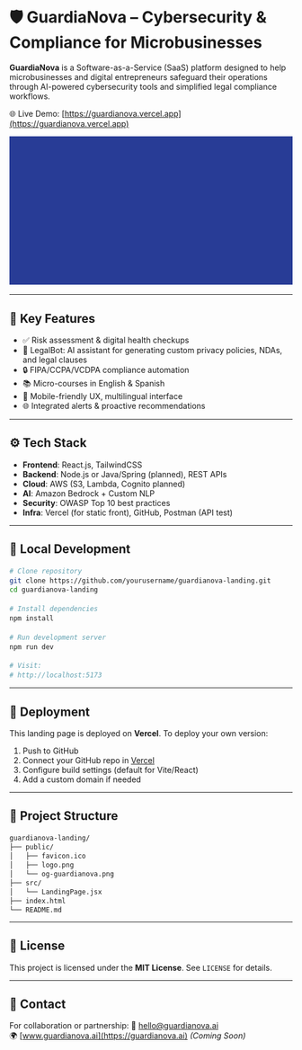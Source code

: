 # 🛡️ GuardiaNova – Cybersecurity & Compliance for Microbusinesses

**GuardiaNova** is a Software-as-a-Service (SaaS) platform designed to help microbusinesses and digital entrepreneurs safeguard their operations through AI-powered cybersecurity tools and simplified legal compliance workflows.

🌐 Live Demo: [https://guardianova.vercel.app](https://guardianova.vercel.app)

![GuardiaNova Screenshot](public/og-guardianova.png)

---

## 🚀 Key Features

- ✅ Risk assessment & digital health checkups
- 🧠 LegalBot: AI assistant for generating custom privacy policies, NDAs, and legal clauses
- 🔒 FIPA/CCPA/VCDPA compliance automation
- 📚 Micro-courses in English & Spanish
- 📲 Mobile-friendly UX, multilingual interface
- 🌐 Integrated alerts & proactive recommendations

---

## ⚙️ Tech Stack

- **Frontend**: React.js, TailwindCSS  
- **Backend**: Node.js or Java/Spring (planned), REST APIs  
- **Cloud**: AWS (S3, Lambda, Cognito planned)  
- **AI**: Amazon Bedrock + Custom NLP  
- **Security**: OWASP Top 10 best practices  
- **Infra**: Vercel (for static front), GitHub, Postman (API test)

---

## 🧪 Local Development

```bash
# Clone repository
git clone https://github.com/yourusername/guardianova-landing.git
cd guardianova-landing

# Install dependencies
npm install

# Run development server
npm run dev

# Visit:
# http://localhost:5173
```

---

## 🚢 Deployment

This landing page is deployed on **Vercel**. To deploy your own version:

1. Push to GitHub  
2. Connect your GitHub repo in [Vercel](https://vercel.com/dashboard)  
3. Configure build settings (default for Vite/React)
4. Add a custom domain if needed

---

## 📁 Project Structure

```
guardianova-landing/
├── public/
│   ├── favicon.ico
│   ├── logo.png
│   └── og-guardianova.png
├── src/
│   └── LandingPage.jsx
├── index.html
└── README.md
```

---

## 📜 License

This project is licensed under the **MIT License**. See `LICENSE` for details.

---

## 🤝 Contact

For collaboration or partnership:
📧 hello@guardianova.ai  
🌍 [www.guardianova.ai](https://guardianova.ai) *(Coming Soon)*
